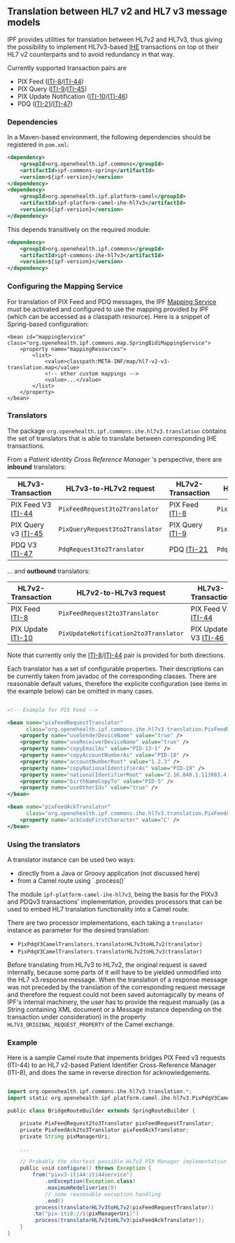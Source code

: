 ## Translation between HL7 v2 and HL7 v3 message models

IPF provides utilities for translation between HL7v2 and HL7v3, thus giving the possibility to implement HL7v3-based [IHE] transactions
on top ot their HL7 v2 counterparts and to avoid redundancy in that way.

Currently supported transaction pairs are

* PIX Feed ([ITI-8]/[ITI-44])
* PIX Query ([ITI-9]/[ITI-45])
* PIX Update Notification ([ITI-10]/[ITI-46])
* PDQ ([ITI-21]/[ITI-47])


### Dependencies

In a Maven-based environment, the following dependencies should be registered in `pom.xml`:

```xml
<dependency>
    <groupId>org.openehealth.ipf.commons</groupId>
    <artifactId>ipf-commons-spring</artifactId>
    <version>${ipf-version}</version>
</dependency>
<dependency>
    <groupId>org.openehealth.ipf.platform-camel</groupId>
    <artifactId>ipf-platform-camel-ihe-hl7v3</artifactId>
    <version>${ipf-version}</version>
</dependency>
```

This depends transitively on the required module:

```xml
<dependency>
    <groupId>org.openehealth.ipf.commons</groupId>
    <artifactId>ipf-commons-ihe-hl7v3</artifactId>
    <version>${ipf-version}</version>
</dependency>
```


### Configuring the Mapping Service

For translation of PIX Feed and PDQ messages, the IPF [Mapping Service] must be activated and configured to use the mapping
provided by IPF (which can be accessed as a classpath resource). Here is a snippet of Spring-based configuration:

```
<bean id="mappingService" class="org.openehealth.ipf.commons.map.SpringBidiMappingService">
    <property name="mappingResources">
        <list>
            <value>classpath:META-INF/map/hl7-v2-v3-translation.map</value>
            <!-- other custom mappings -->
            <value>...</value>
        </list>
    </property>
</bean>
```

### Translators

The package `org.openehealth.ipf.commons.ihe.hl7v3.translation` contains the set of translators that is able to
translate between corresponding IHE transactions.

From a *Patient identity Cross Reference Manager* 's perspective, there are **inbound** translators:

| HL7v3-Transaction      | HL7v3-to-HL7v2 request             | HL7v2-Transaction   | HL7v2-to-HL7v3 response
| -----------------------|------------------------------------|---------------------|----------------------------------
| PIX Feed V3 [ITI-44]   | `PixFeedRequest3to2Translator`     | PIX Feed [ITI-8]    | `PixFeedAck2to3Translator`
| PIX Query v3 [ITI-45]  | `PixQueryRequest3to2Translator`    | PIX Query [ITI-9]   | `PixQueryResponse2to3Translator`
| PDQ V3 [ITI-47]        | `PdqRequest3to2Translator`         | PDQ [ITI-21]        | `PdqResponse2to3Translator`

... and **outbound** translators:

| HL7v2-Transaction      | HL7v2-to-HL7v3 request                | HL7v3-Transaction     | HL7v3-to-HL7v2 response
| -----------------------|---------------------------------------|-----------------------|--------------------------
| PIX Feed [ITI-8]       | `PixFeedRequest2to3Translator`        | PIX Feed V3 [ITI-44]  | `PixAck3to2Translator`
| PIX Update [ITI-10]    | `PixUpdateNotification2to3Translator` | PIX Update V3 [ITI-46]| `PixAck3to2Translator`

Note that currently only the [ITI-8]/[ITI-44] pair is provided for both directions.


Each translator has a set of configurable properties. Their descriptions can be currently taken from javadoc of the
corresponding classes. There are reasonable default values, therefore the explicite configuration (see <property> items
in the example below) can be omitted in many cases.

```xml

<!-- Example for PIX Feed -->

<bean name="pixFeedRequestTranslator"
      class="org.openehealth.ipf.commons.ihe.hl7v3.translation.PixFeedRequest3to2Translator">
    <property name="useSenderDeviceName" value="true" />
    <property name="useReceiverDeviceName" value="true" />
    <property name="copyEmailAs" value="PID-13-1" />
    <property name="copyAccountNumberAs" value="PID-18" />
    <property name="accountNumberRoot" value="1.2.3" />
    <property name="copyNationalIdentifierAs" value="PID-19" />
    <property name="nationalIdentifierRoot" value="2.16.840.1.113883.4.1" />
    <property name="birthNameCopyTo" value="PID-5" />
    <property name="useOtherIds" value="true" />
</bean>

<bean name="pixFeedAckTranslator"
      class="org.openehealth.ipf.commons.ihe.hl7v3.translation.PixFeedAck2to3Translator">
    <property name="ackCodeFirstCharacter" value="C" />
</bean>

```

### Using the translators

A translator instance can be used two ways:

* directly from a Java or Groovy application (not discussed here)
* from a Camel route using ´.process()`

The module `ipf-platform-camel-ihe-hl7v3`, being the basis for the PIXv3 and PDQv3 transactions' implementation,
provides processors that can be used to embed HL7 translation functionality into a Camel route.

There are two processor implementations, each taking a `translator` instance as parameter for the desired translation:

* `PixPdqV3CamelTranslators.translatorHL7v3toHL7v2(translator)`
* `PixPdqV3CamelTranslators.translatorHL7v2toHL7v3(translator)`

Before translating from HL7v3 to HL7v2, the original request is saved internally, because some parts of it will have to
be yielded unmodified into the HL7 v3 response message. When the translation of a response message was not preceded by
the translation of the corresponding request message and therefore the request could not been saved automagically by means
of IPF's internal machinery, the user has to provide the request manually (as a String containing XML document or a Message
instance depending on the transaction under consideration) in the property `HL7V3_ORIGINAL_REQUEST_PROPERTY` of the Camel exchange.


### Example

Here is a sample Camel route that impements bridges PIX Feed v3 requests (ITI-44) to an HL7 v2-based Patient Identifier
Cross-Reference Manager (ITI-8), and does the same in reverse direction for acknowledgements.


```groovy

import org.openehealth.ipf.commons.ihe.hl7v3.translation.*;
import static org.openehealth.ipf.platform.camel.ihe.hl7v3.PixPdqV3CamelTranslators.*;

public class BridgeRouteBuilder extends SpringRouteBuilder {

    private PixFeedRequest2to3Translator pixFeedRequestTranslator;
    private PixFeedAck2to3Translator pixFeedAckTranslator;
    private String pixManagerUri;

    ...

    // Probably the shortest possible HL7v3 PIX Manager implementation ;-)
    public void configure() throws Exception {
        from("pixv3-iti44:iti44service")
            .onException(Exception.class)
            .maximumRedeliveries(0)
            // some reasonable exception handling
            .end()
        .process(translatorHL7v3toHL7v2(pixFeedRequestTranslator))
        .to("pix-iti8://${pixManagerUri}")
        .process(translatorHL7v2toHL7v3(pixFeedAckTranslator));
    }
}


```
[ITI-8]: ../ipf-platform-camel-mllp/iti8.html
[ITI-9]: ../ipf-platform-camel-mllp/iti9.html
[ITI-10]: ../ipf-platform-camel-mllp/iti10.html
[ITI-21]: ../ipf-platform-camel-mllp/iti21.html

[ITI-44]: ../ipf-platform-camel-hl7v3/iti44.html
[ITI-45]: ../ipf-platform-camel-hl7v3/iti45.html
[ITI-46]: ../ipf-platform-camel-hl7v3/iti46.html
[ITI-47]: ../ipf-platform-camel-hl7v3/iti47.html

[Mapping Service]: ../ipf-commons-map/index.html

[IHE]: http://www.ihe.net